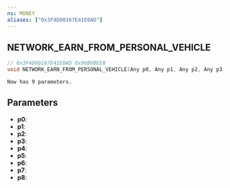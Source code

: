 ```yaml
---
ns: MONEY
aliases: ["0x3F4D00167E41E0AD"]
---
```

## NETWORK_EARN_FROM_PERSONAL_VEHICLE

```c
// 0x3F4D00167E41E0AD 0x96B8BEE8
void NETWORK_EARN_FROM_PERSONAL_VEHICLE(Any p0, Any p1, Any p2, Any p3, Any p4, Any p5, Any p6, Any p7, Any p8);
```

```
Now has 9 parameters.  
```

## Parameters
* **p0**: 
* **p1**: 
* **p2**: 
* **p3**: 
* **p4**: 
* **p5**: 
* **p6**: 
* **p7**: 
* **p8**: 

